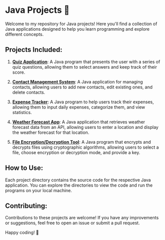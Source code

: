 # Java Projects 🚀

Welcome to my repository for Java projects! Here you'll find a collection of Java applications designed to help you learn programming and explore different concepts.

## Projects Included:
1. [**Quiz Application**](./QuizApplication.java): A Java program that presents the user with a series of quiz questions, allowing them to select answers and keep track of their score.

2. [**Contact Management System**](./Contact.java): A Java application for managing contacts, allowing users to add new contacts, edit existing ones, and delete contacts.

3. [**Expense Tracker**](./Expense.java): A Java program to help users track their expenses, allowing them to input daily expenses, categorize them, and view statistics.

4. [**Weather Forecast App**](./WeatherForecastApp.java): A Java application that retrieves weather forecast data from an API, allowing users to enter a location and display the weather forecast for that location.

5. [**File Encryption/Decryption Tool**](./FileEncryptionDecreptionTool.java): A Java program that encrypts and decrypts files using cryptographic algorithms, allowing users to select a file, choose encryption or decryption mode, and provide a key.

## How to Use:
Each project directory contains the source code for the respective Java application. You can explore the directories to view the code and run the programs on your local machine.

## Contributing:
Contributions to these projects are welcome! If you have any improvements or suggestions, feel free to open an issue or submit a pull request.

Happy coding! 🌟
